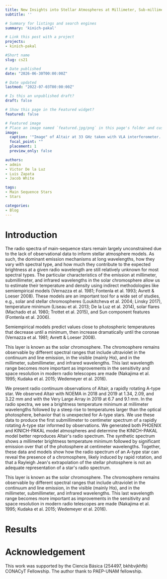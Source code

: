```yaml
---
title: New Insights into Stellar Atmospheres at Millimeter, Sub-millimeter, and Infrared wavelengths
subtitle: ''

# Summary for listings and search engines
summary: 'kinich-pakal'

# Link this post with a project
projects: 
- kinich-pakal

#Short name
slug: cs21

# Date published
date: "2026-06-30T00:00:00Z"

# Date updated
lastmod: "2022-07-03T00:00:00Z"

# Is this an unpublished draft?
draft: false

# Show this page in the Featured widget?
featured: false

# Featured image
# Place an image named `featured.jpg/png` in this page's folder and customize its options here.
image:
  caption: '"Image" of Altair at 33 GHz taken with VLA interferometer. [(White et al., 2021)](https://lucnix.be/)'
  focal_point: ""
  placement: 1
  preview_only: false

authors:
- admin
- Victor De la Luz
- Luis Zapata
- Jacob White

tags:
- Main Sequence Stars
- Stars

categories:
- Blog
---
```


# Introduction

The radio spectra of main-sequence stars remain largely unconstrained due to the lack of observational data to inform stellar atmosphere models. As such, the dominant emission mechanisms at long wavelengths, how they vary with spectral type, and how much they contribute to the expected brightness at a given radio wavelength are still relatively unknown for most spectral types. 
The particular characteristics of the emission at millimeter, submillimeter, and infrared wavelengths in the solar chromosphere allow us to estimate their temperature and density using
indirect methodologies like semiempirical models (Vernazza
et al. 1981; Fontenla et al. 1993; Avrett & Loeser 2008). These
models are an important tool for a wide set of studies, e.g.,
solar and stellar chromospheres (Loukitcheva et al. 2004;
Linsky 2017), temperature minimum (Liseau et al. 2013; De la
Luz et al. 2014), solar flares (Machado et al. 1980; Trottet et al.
2015), and Sun component features (Fontenla et al. 2006).

Semiempirical models predict values close to photospheric temperatures
that decrease until a minimum, then increase dramatically until
the coronae (Vernazza et al. 1981; Avrett & Loeser 2008).

This layer is known as the solar
chromosphere. The chromosphere remains observable by
different spectral ranges that include ultraviolet in the
continuum and line emission, in the visible (mainly Hα), and
in the millimeter, submillimeter, and infrared wavelengths.
This last wavelength range becomes more important as
improvements in the sensitivity and space resolution in modern
radio telescopes are made (Nakajima et al. 1995; Kudaka et al.
2015; Wedemeyer et al. 2016).

We present radio continuum observations of Altair, a rapidly rotating A-type star. We observed Altair with NOEMA in 2018 and 2019 at 1.34, 2.09, and 3.22 mm and with the Very Large Array in 2019 at 6.7 and 9.1 mm. In the radio spectra, we see a brightness temperature minimum at millimeter wavelengths followed by a steep rise to temperatures larger than the optical photosphere, behavior that is unexpected for A-type stars. We use these data to produce the first submillimeter to centimeter spectrum of a rapidly rotating A-type star informed by observations. We generated both PHOENIX and KINICH-PAKAL model atmospheres and determine the KINICH-PAKAL model better reproduces Altair's radio spectrum. The synthetic spectrum shows a millimeter brightness temperature minimum followed by significant emission over that of the photosphere at centimeter wavelengths. Together, these data and models show how the radio spectrum of an A-type star can reveal the presence of a chromosphere, likely induced by rapid rotation, and that a Rayleigh Jean's extrapolation of the stellar photosphere is not an adequate representation of a star's radio spectrum.

 This layer is known as the solar
chromosphere. The chromosphere remains observable by
different spectral ranges that include ultraviolet in the
continuum and line emission, in the visible (mainly Hα), and
in the millimeter, submillimeter, and infrared wavelengths.
This last wavelength range becomes more important as
improvements in the sensitivity and space resolution in modern
radio telescopes are made (Nakajima et al. 1995; Kudaka et al.
2015; Wedemeyer et al. 2016).

# Results




# Acknowledgement

This work was supported by the Ciencia Básica (254497, bkhbvjkhfb) CONACyT Fellowship. The author thank to PAEP-UNAM fellowship.